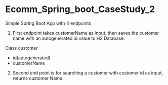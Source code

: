 # Ecomm_Spring_boot_CaseStudy_2

Simple Spring Boot App with 4 endpoints

1. First endpoint takes customerName as input. then saves the customer name with an autogenerated id value to H2 Database.

Class customer
- id(autogenerated)
- customerName

2. Second end point is for searching a customer with customer id as input, returns customer Name.
